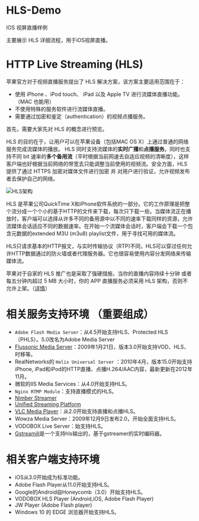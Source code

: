 # HLS-Demo
IOS 视屏直播样例

主要展示 HLS 详细流程，用于iOS视屏直播。

# HTTP Live Streaming (HLS) 

苹果官方对于视频直播服务提出了 HLS 解决方案，该方案主要适用范围在于：

* 使用 iPhone 、iPod touch、 iPad 以及 Apple TV 进行流媒体直播功能。（MAC 也能用）
* 不使用特殊的服务软件进行流媒体直播。
* 需要通过加密和鉴定（authentication）的视频点播服务。

首先，需要大家先对 HLS 的概念进行预览。

HLS 的目的在于，让用户可以在苹果设备（包括MAC OS X）上通过普通的网络服务完成流媒体的播放。 HLS 同时支持流媒体的**实时广播**和**点播服务**。同时也支持不同 bit 速率的**多个备用流**（平时根据当前网速去自适应视频的清晰度），这样客户端也好根据当前网络的带宽去只能调整当前使用的视频流。安全方面，HLS 提供了通过 HTTPS 加密对媒体文件进行加密 并 对用户进行验证，允许视频发布者去保护自己的网络。

![HLS架构](https://developer.apple.com/library/ios/documentation/NetworkingInternet/Conceptual/StreamingMediaGuide/art/transport_stream_2x.png)

HLS 是苹果公司QuickTime X和iPhone软件系统的一部分。它的工作原理是把整个流分成一个个小的基于HTTP的文件来下载，每次只下载一些。当媒体流正在播放时，客户端可以选择从许多不同的备用源中以不同的速率下载同样的资源，允许流媒体会话适应不同的数据速率。在开始一个流媒体会话时，客户端会下载一个包含元数据的extended M3U (m3u8) playlist文件，用于寻找可用的媒体流。

HLS只请求基本的HTTP报文，与实时传输协议（RTP)不同，HLS可以穿过任何允许HTTP数据通过的防火墙或者代理服务器。它也很容易使用内容分发网络来传输媒体流。

苹果对于自家的 HLS 推广也是采取了强硬措施，当你的直播内容持续十分钟
或者每五分钟内超过 5 MB 大小时，你的 APP 直播服务必须采用 HLS 架构，否则不允许上架。（[详情](https://developer.apple.com/library/ios/documentation/NetworkingInternet/Conceptual/StreamingMediaGuide/UsingHTTPLiveStreaming/UsingHTTPLiveStreaming.html#//apple_ref/doc/uid/TP40008332-CH102-SW5)）

# 相关服务支持环境 （重要组成）
* `Adobe Flash Media Server`：从4.5开始支持HLS、Protected HLS（PHLS）。5.0改名为Adobe Media Server
* [Flussonic Media Server](http://www.flussonic.com/)：2009年1月21日，版本3.0开始支持VOD、HLS、时移等。
* RealNetworks的 `Helix Universal Server` ：2010年4月，版本15.0开始支持iPhone, iPad和iPod的HTTP直播、点播H.264/AAC内容，最新更新在2012年11月。
* 微软的IIS Media Services：从4.0开始支持HLS。
* `Nginx RTMP Module`：支持直播模式的HLS。
* [Nimber Streamer](https://wmspanel.com/nimble)
* [Unified Streaming Platform](http://www.unified-streaming.com/)
* [VLC Media Player](https://zh.wikipedia.org/wiki/VLC_Media_Player)：从2.0开始支持直播和点播HLS。
* Wowza Media Server：2009年12月9日发布2.0，开始全面支持HLS。
* VODOBOX Live Server：始支持HLS。
* [Gstreamill](http://github.com/i4tv/gstreamill)是一个支持hls输出的，基于gstreamer的实时编码器。

# 相关客户端支持环境
* iOS从3.0开始成为标准功能。
* Adobe Flash Player从11.0开始支持HLS。
* Google的Android自Honeycomb（3.0）开始支持HLS。
* VODOBOX HLS Player (Android,iOS, Adobe Flash Player)
* JW Player (Adobe Flash player)
* Windows 10 的 EDGE 浏览器开始支持HLS。
